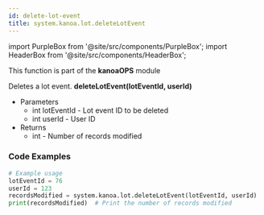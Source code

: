 ```yaml
---
id: delete-lot-event
title: system.kanoa.lot.deleteLotEvent
---
```


import PurpleBox from '@site/src/components/PurpleBox';
import HeaderBox from '@site/src/components/HeaderBox';

<PurpleBox>This function is part of the <b>kanoaOPS</b> module</PurpleBox>

<HeaderBox header="Description">
  Deletes a lot event.
</HeaderBox>

<HeaderBox header="Syntax">
  <b>deleteLotEvent(lotEventId, userId)</b>
  <ul>
    <li>Parameters
      <ul>
        <li>int lotEventId - Lot event ID to be deleted</li>
        <li>int userId - User ID</li>
      </ul>
    </li>
    <li>Returns
      <ul>
        <li>int - Number of records modified</li>
      </ul>
    </li>
  </ul>
</HeaderBox>

### Code Examples

```python
# Example usage
lotEventId = 76
userId = 123
recordsModified = system.kanoa.lot.deleteLotEvent(lotEventId, userId)
print(recordsModified)  # Print the number of records modified

